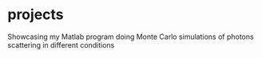 # projects
Showcasing my Matlab program doing Monte Carlo simulations of photons scattering in different conditions
